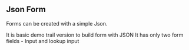 ## Json Form 

Forms can be created with a simple Json.

It is basic demo trail version to build form with JSON
It has only two form fields - Input and lookup input
